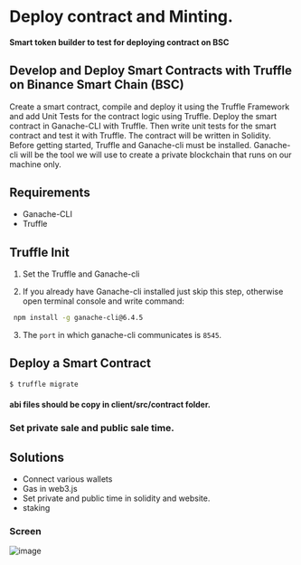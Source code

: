 # Deploy contract and Minting.

#### Smart token builder to test for deploying contract on BSC

## Develop and Deploy Smart Contracts with Truffle on Binance Smart Chain (BSC)

Create a smart contract, compile and deploy it using the Truffle Framework and add Unit Tests for the contract logic using Truffle. Deploy the smart contract in Ganache-CLI with Truffle. Then write unit tests for the smart contract and test it with Truffle. The contract will be written in Solidity. Before getting started, Truffle and Ganache-cli must be installed. Ganache-cli will be the tool we will use to create a private blockchain that runs on our machine only.

## Requirements
* Ganache-CLI
* Truffle

## Truffle Init
1.	Set the Truffle and Ganache-cli

2.	If you already have Ganache-cli installed just skip this step, otherwise open terminal console and write command:
```bash
 npm install -g ganache-cli@6.4.5
```
3. The `port` in which ganache-cli communicates is `8545`. 

## Deploy a Smart Contract
 
```bash
$ truffle migrate
```
#### abi files should be copy in client/src/contract folder.

### Set private sale and public sale time.

## Solutions
* Connect various wallets
* Gas in web3.js
* Set private and public time in solidity and website.
* staking

### Screen

![image](https://user-images.githubusercontent.com/9028177/194763401-435860d4-bdca-4526-b623-a9e5e63c6bed.png)


